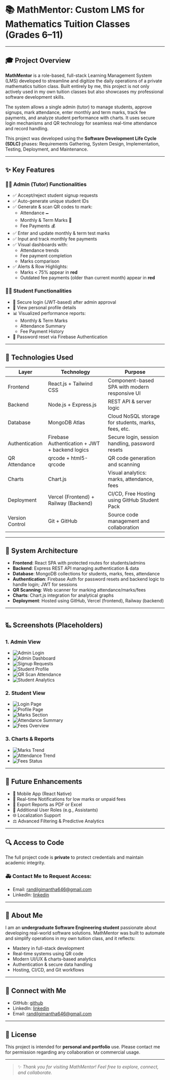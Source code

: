 # 📚 MathMentor: Custom LMS for Mathematics Tuition Classes (Grades 6–11)

---

## 🎓 Project Overview

**MathMentor** is a role-based, full-stack Learning Management System (LMS) developed to streamline and digitize the daily operations of a private mathematics tuition class. Built entirely by me, this project is not only actively used in my own tuition classes but also showcases my professional software development skills.

The system allows a single admin (tutor) to manage students, approve signups, mark attendance, enter monthly and term marks, track fee payments, and analyze student performance with charts. It uses secure login mechanisms and QR technology for seamless real-time attendance and record handling.

This project was developed using the **Software Development Life Cycle (SDLC)** phases: Requirements Gathering, System Design, Implementation, Testing, Deployment, and Maintenance.

---

## ✨ Key Features

### 👨‍🏫 Admin (Tutor) Functionalities
- ✅ Accept/reject student signup requests
- ✅ Auto-generate unique student IDs
- ✅ Generate & scan QR codes to mark:
  - Attendance 🗕️
  - Monthly & Term Marks 🧪
  - Fee Payments 💰
- ✅ Enter and update monthly & term test marks
- ✅ Input and track monthly fee payments
- ✅ Visual dashboards with:
  - Attendance trends
  - Fee payment completion
  - Marks comparison
- ✅ Alerts & Row Highlights:
  - Marks < 75% appear in **red**
  - Outdated fee payments (older than current month) appear in **red**

### 👨‍🎓 Student Functionalities
- 🔐 Secure login (JWT-based) after admin approval
- 👤 View personal profile details
- 📊 Visualized performance reports:
  - Monthly & Term Marks
  - Attendance Summary
  - Fee Payment History
- 🔁 Password reset via Firebase Authentication

---

## 🚀 Technologies Used

| Layer             | Technology                        | Purpose                                               |
|------------------|-----------------------------------|-------------------------------------------------------|
| Frontend         | React.js + Tailwind CSS           | Component-based SPA with modern responsive UI         |
| Backend          | Node.js + Express.js              | REST API & server logic                               |
| Database         | MongoDB Atlas                     | Cloud NoSQL storage for students, marks, fees, etc.   |
| Authentication   | Firebase Authentication + JWT + backend logics     | Secure login, session handling, password resets       |
| QR Attendance    | qrcode + html5-qrcode             | QR code generation and scanning                       |
| Charts           | Chart.js                          | Visual analytics: marks, attendance, fees             |
| Deployment       | Vercel (Frontend) + Railway (Backend) | CI/CD, Free Hosting using GitHub Student Pack     |
| Version Control  | Git + GitHub                      | Source code management and collaboration              |

---

## 📄 System Architecture

- **Frontend**: React SPA with protected routes for students/admins
- **Backend**: Express REST API managing authentication & data
- **Database**: MongoDB collections for students, marks, fees, attendance
- **Authentication**: Firebase Auth for password resets and backend logic to handle login; JWT for sessions
- **QR Scanning**: Web scanner for marking attendance/marks/fees
- **Charts**: Chart.js integration for analytical graphs
- **Deployment**: Hosted using GitHub, Vercel (frontend), Railway (backend)

---

## 🜐 Screenshots (Placeholders)

### 1. Admin View
- ![Admin Login](./screenshots/admin-login.png)
- ![Admin Dashboard](./screenshots/admin-dashboard.png)
- ![Signup Requests](./screenshots/admin-signup-request.png)
- ![Student Profile](./screenshots/admin-student-profile-full.png)
- ![QR Scan Attendance](./screenshots/admin-qr-scan-page.png)
- ![Student Analytics](./screenshots/admin-all-student-marks.png)

### 2. Student View
- ![Login Page](./screenshots/login-page.png)
- ![Profile Page](./screenshots/student-profile-full.png)
- ![Marks Section](./screenshots/student-marks-section.png)
- ![Attendance Summary](./screenshots/student-attendance-section.png)
- ![Fees Overview](./screenshots/strudent-fees-section.png)

### 3. Charts & Reports
- ![Marks Trend](./screenshots/performance-charts-marks.png)
- ![Attendance Trend](./screenshots/performance-charts-attendance.png)
- ![Fees Status](./screenshots/performance-charts-fees.png)

---


## 🚀 Future Enhancements

- 📱 Mobile App (React Native)
- 📧 Real-time Notifications for low marks or unpaid fees
- 🔢 Export Reports as PDF or Excel
- 🤝 Additional User Roles (e.g., Assistants)
- 🌐 Localization Support
- ⚖️ Advanced Filtering & Predictive Analytics

---

## 🔍 Access to Code

The full project code is **private** to protect credentials and maintain academic integrity.

### 🚑 Contact Me to Request Access:
- Email: randilgimantha646@gmail.com
- LinkedIn: [linkedin](https://www.linkedin.com/in/randil-welikala-03336b249/)

---

## 👤 About Me

I am an **undergraduate Software Engineering student** passionate about developing real-world software solutions. MathMentor was built to automate and simplify operations in my own tuition class, and it reflects:

- Mastery in full-stack development
- Real-time systems using QR code
- Modern UI/UX & charts-based analytics
- Authentication & secure data handling
- Hosting, CI/CD, and Git workflows

---

## 💬 Connect with Me

- GitHub: [github](https://github.com/Randilwelikala)
- LinkedIn: [linkedin](https://www.linkedin.com/in/randil-welikala-03336b249/)
- Email: randilgimantha646@gmail.com

---

## 📄 License

This project is intended for **personal and portfolio** use. Please contact me for permission regarding any collaboration or commercial usage.

---

> ✨ _Thank you for visiting MathMentor! Feel free to explore, connect, and collaborate._
